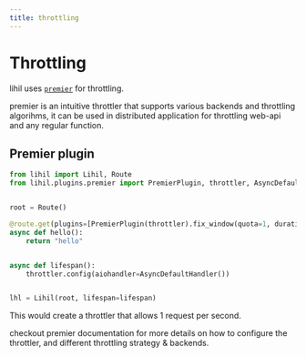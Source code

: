 ```yaml
---
title: throttling
---
```


# Throttling

lihil uses [`premier`](https://github.com/raceychan/premier/tree/master) for throttling.

premier is an intuitive throttler that supports various backends and throttling algorihms, it can be used in distributed application for throttling web-api and any regular function.

## Premier plugin

```python
from lihil import Lihil, Route
from lihil.plugins.premier import PremierPlugin, throttler, AsyncDefaultHandler, throttler


root = Route()

@route.get(plugins=[PremierPlugin(throttler).fix_window(quota=1, duration=1)])
async def hello():
    return "hello"


async def lifespan():
    throttler.config(aiohandler=AsyncDefaultHandler())


lhl = Lihil(root, lifespan=lifespan)
```

This would create a throttler that allows 1 request per second.

checkout premier documentation for more details on how to configure the throttler, and different throttling strategy & backends.
